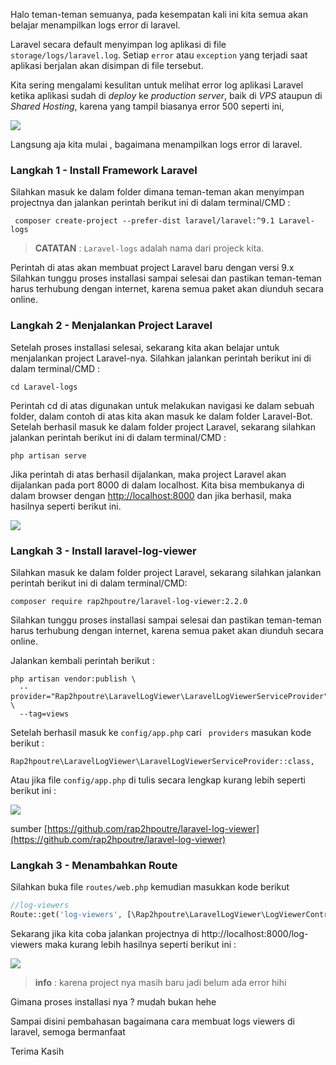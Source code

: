 Halo teman-teman semuanya, pada kesempatan kali ini kita semua akan belajar menampilkan logs error di laravel.



Laravel secara default menyimpan log aplikasi di file `storage/logs/laravel.log`. Setiap `error` atau `exception` yang terjadi saat aplikasi berjalan akan disimpan di file tersebut.

Kita sering mengalami kesulitan untuk melihat error log aplikasi Laravel ketika aplikasi sudah di *deploy* ke *production server*, baik di *VPS* ataupun di *Shared Hosting*, karena yang tampil biasanya error 500 seperti ini,



![](https://i.imgur.com/qygvVDm.png)





Langsung aja kita mulai , bagaimana menampilkan logs error di laravel.



###  Langkah 1 - Install Framework Laravel ###

Silahkan masuk ke dalam folder dimana teman-teman akan menyimpan projectnya dan jalankan perintah berikut ini di dalam terminal/CMD :



````
 composer create-project --prefer-dist laravel/laravel:^9.1 Laravel-logs
````

> **CATATAN** : `Laravel-logs` adalah nama dari projeck kita.



Perintah di atas akan membuat project Laravel baru dengan versi 9.x Silahkan tunggu proses installasi sampai selesai dan pastikan teman-teman harus terhubung dengan internet, karena semua paket akan diunduh secara online.



### Langkah 2 - Menjalankan Project Laravel ###

Setelah proses installasi selesai, sekarang kita akan belajar untuk menjalankan project Laravel-nya. Silahkan jalankan perintah berikut ini di dalam terminal/CMD :



```
cd Laravel-logs
```

Perintah cd di atas digunakan untuk melakukan navigasi ke dalam sebuah folder, dalam contoh di atas kita akan masuk ke dalam folder Laravel-Bot. Setelah berhasil masuk ke dalam folder project Laravel, sekarang silahkan jalankan perintah berikut ini di dalam terminal/CMD :



```
php artisan serve
```

Jika perintah di atas berhasil dijalankan, maka project Laravel akan dijalankan pada port 8000 di dalam localhost. Kita bisa membukanya di dalam browser dengan [http://localhost:8000](http://localhost:8000) dan jika berhasil, maka hasilnya seperti berikut ini.



![](https://i.imgur.com/8H6v3wP.png)



### Langkah 3 - Install  laravel-log-viewer ###

Silahkan  masuk ke dalam folder project Laravel, sekarang silahkan jalankan perintah berikut ini di dalam terminal/CMD:



```
composer require rap2hpoutre/laravel-log-viewer:2.2.0
```

Silahkan tunggu proses installasi sampai selesai dan pastikan teman-teman harus terhubung dengan internet, karena semua paket akan diunduh secara online.



Jalankan kembali perintah berikut :



``` 
php artisan vendor:publish \
  --provider="Rap2hpoutre\LaravelLogViewer\LaravelLogViewerServiceProvider" \
  --tag=views
```

Setelah berhasil masuk ke ```config/app.php``` cari ``` providers``` masukan kode berikut :



```
Rap2hpoutre\LaravelLogViewer\LaravelLogViewerServiceProvider::class,
```

Atau jika file `config/app.php` di tulis secara lengkap kurang lebih seperti berikut ini :



![](https://i.imgur.com/LYLucbV.png)



sumber [https://github.com/rap2hpoutre/laravel-log-viewer](https://github.com/rap2hpoutre/laravel-log-viewer)



### Langkah 3 - Menambahkan Route ###

Silahkan buka file `routes/web.php` kemudian masukkan kode berikut



```php
//log-viewers
Route::get('log-viewers', [\Rap2hpoutre\LaravelLogViewer\LogViewerController::class, 'index']);
```

Sekarang jika kita coba jalankan projectnya di http://localhost:8000/log-viewers maka kurang lebih hasilnya seperti berikut ini :



![](https://i.imgur.com/t6UO2n7.png)



> **info** : karena project nya masih baru jadi belum ada error hihi

Gimana proses installasi nya ? mudah bukan hehe 



Sampai disini pembahasan bagaimana cara membuat logs viewers di laravel, semoga bermanfaat

Terima Kasih

